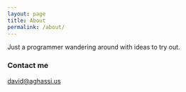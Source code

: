 ```yaml
---
layout: page
title: About
permalink: /about/
---
```


Just a programmer wandering around with ideas to try out.

### Contact me

[david@aghassi.us](mailto:david@aghassi.us)